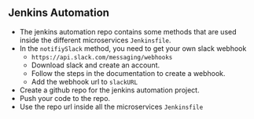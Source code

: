 ## Jenkins Automation
* The jenkins automation repo contains some methods that are used inside the different microservices `Jenkinsfile`.
* In the `notifiySlack` method, you need to get your own slack webhook
  * `https://api.slack.com/messaging/webhooks`
  * Download slack and create an account.
  * Follow the steps in the documentation to create a webhook.
  * Add the webhook url to `slackURL`
* Create a github repo for the jenkins automation project.
* Push your code to the repo.
* Use the repo url inside all the microservices `Jenkinsfile`